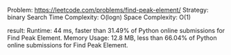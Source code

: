 Problem: https://leetcode.com/problems/find-peak-element/
Strategy: binary Search
Time Complexity: O(logn)
Space Complexity: O(1)

result:
Runtime: 44 ms, faster than 31.49% of Python online submissions for Find Peak Element.
Memory Usage: 12.8 MB, less than 66.04% of Python online submissions for Find Peak Element.
